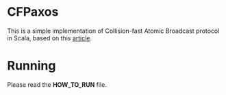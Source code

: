 # CFPaxos

This is a simple implementation of Collision-fast Atomic Broadcast protocol in Scala, based on this [article].

[article]: http://infoscience.epfl.ch/search.py?recid=100857

Running
=======

Please read the **HOW_TO_RUN** file.
